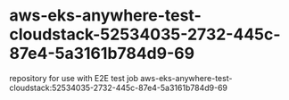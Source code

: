 # aws-eks-anywhere-test-cloudstack-52534035-2732-445c-87e4-5a3161b784d9-69
repository for use with E2E test job aws-eks-anywhere-test-cloudstack:52534035-2732-445c-87e4-5a3161b784d9-69
